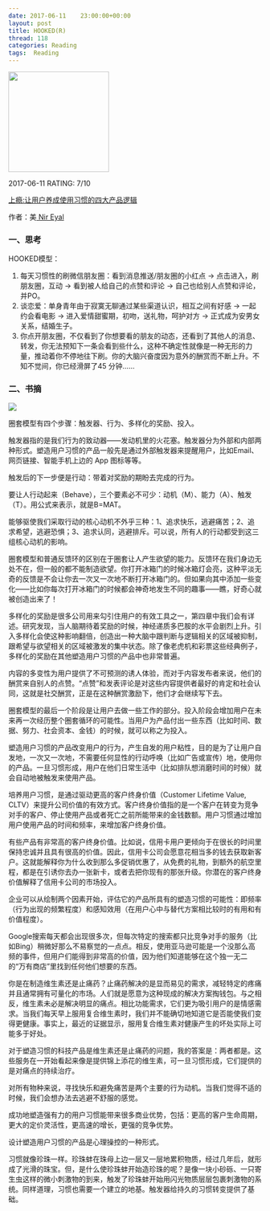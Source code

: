 ```yaml
---
date: 2017-06-11    23:00:00+00:00
layout: post
title: HOOKED(R)
thread: 118
categories: Reading
tags:  Reading
---
```


<img src="https://images-cn.ssl-images-amazon.com/images/I/61jkwlWMt8L.jpg" width="200" />

2017-06-11 RATING:  7/10

[上瘾:让用户养成使用习惯的四大产品逻辑][1]

作者：美[ Nir Eyal]()

### 一、思考

HOOKED模型：
1. 每天习惯性的刷微信朋友圈：看到消息推送/朋友圈的小红点 -\> 点击进入，刷朋友圈，互动  -\> 看到被人给自己的点赞和评论 -\> 自己也给别人点赞和评论，并PO。
2. 谈恋爱：单身青年由于寂寞无聊通过某些渠道认识，相互之间有好感 -\> 一起约会看电影 -\> 进入爱情甜蜜期，初吻，送礼物，呵护对方  -\> 正式成为安男女关系，结婚生子。
3. 你点开朋友圈，不仅看到了你想要看的朋友的动态，还看到了其他人的消息、转发，你无法预知下一条会看到些什么，这种不确定性就像是一种无形的力量，推动着你不停地往下刷。你的大脑兴奋度因为意外的酬赏而不断上升。不知不觉间，你已经滑屏了45 分钟……

### 二、书摘

![][image-1]

圈套模型有四个步骤：触发器、行为、多样化的奖励、投入。

触发器指的是我们行为的致动器——发动机里的火花塞。触发器分为外部和内部两种形式。塑造用户习惯的产品一般先是通过外部触发器来提醒用户，比如Email、网页链接、智能手机上边的 App 图标等等。

触发后的下一步便是行动：带着对奖励的期盼去完成的行为。

要让人行动起来（Behave），三个要素必不可少：动机（M）、能力（A）、触发（T）。用公式来表示，就是B=MAT。

能够驱使我们采取行动的核心动机不外乎三种：1、追求快乐，逃避痛苦；2、追求希望，逃避恐惧；3、追求认同，逃避排斥。可以说，所有人的行动都受到这三组核心动机的影响。

圈套模型和普通反馈环的区别在于圈套让人产生欲望的能力。反馈环在我们身边无处不在，但一般的都不能制造欲望。你打开冰箱门的时候冰箱灯会亮，这种平淡无奇的反馈是不会让你去一次又一次地不断打开冰箱门的。但如果向其中添加一些变化——比如你每次打开冰箱门的时候都会神奇地发生不同的趣事——瞧，好奇心就被创造出来了！

多样化的奖励是很多公司用来勾引住用户的有效工具之一，第四章中我们会有详述。研究发现，当人脑期待着奖励的时候，神经递质多巴胺的水平会剧烈上升。引入多样化会使这种影响翻倍，创造出一种大脑中跟判断与逻辑相关的区域被抑制，跟希望与欲望相关的区域被激发的集中状态。除了像老虎机和彩票这些经典例子，多样化的奖励在其他塑造用户习惯的产品中也非常普遍。

内容的多变性为用户提供了不可预测的诱人体验，而对于内容发布者来说，他们的酬赏来自别人的点赞。“点赞”和发表评论是对这些内容提供者最好的肯定和社会认同，这就是社交酬赏，正是在这种酬赏激励下，他们才会继续写下去。

圈套模型的最后一个阶段是让用户去做一些工作的部分。投入阶段会增加用户在未来再一次经历整个圈套循环的可能性。当用户为产品付出一些东西（比如时间、数据、努力、社会资本、金钱）的时候，就可以称之为投入。

塑造用户习惯的产品改变用户的行为，产生自发的用户粘性，目的是为了让用户自发地，一次又一次地，不需要任何显性的行动呼唤（比如广告或宣传）地，使用你的产品。一旦习惯形成，用户在他们日常生活中（比如排队想消磨时间的时候）就会自动地被触发来使用产品。

培养用户习惯，是通过驱动更高的客户终身价值（Customer Lifetime Value, CLTV）来提升公司价值的有效方式。客户终身价值指的是一个客户在转变为竞争对手的客户、停止使用产品或者死亡之前所能带来的金钱数额。用户习惯通过增加用户使用产品的时间和频率，来增加客户终身价值。

有些产品有非常高的客户终身价值。比如说，信用卡用户更倾向于在很长的时间里保持忠诚并且具有很高的价值。因此，信用卡公司会愿意花相当多的钱去获取新客户。这就能解释你为什么收到那么多促销优惠了，从免费的礼物，到额外的航空里程，都是在引诱你去办一张新卡，或者去把你现有的那张升级。你潜在的客户终身价值解释了信用卡公司的市场投入。

企业可以从绘制两个因素开始，评估它的产品所具有的塑造习惯的可能性：即频率（行为出现的频繁程度）和感知效用（在用户心中与替代方案相比较时的有用和有价值程度）。

Google搜索每天都会出现很多次，但每次特定的搜索都只比竞争对手的服务（比如Bing）稍微好那么不易察觉的一点点。相反，使用亚马逊可能是一个没那么高频的事件，但用户们能得到非常高的价值，因为他们知道能够在这个独一无二的“万有商店”里找到任何他们想要的东西。

你是在制造维生素还是止痛药？止痛药解决的是显而易见的需求，减轻特定的疼痛并且通常拥有可量化的市场。人们就是愿意为这种现成的解决方案掏钱包。与之相反，维生素未必是解决明显的痛点。相比功能需求，它们更为吸引用户的是情感需求。当我们每天早上服用复合维生素时，我们并不能确切地知道它是否能使我们变得更健康。事实上，最近的证据显示，服用复合维生素对健康产生的坏处实际上可能多于好处。

对于塑造习惯的科技产品是维生素还是止痛药的问题，我的答案是：两者都是。这些服务在一开始看起来像是提供锦上添花的维生素，可一旦习惯形成，它们提供的是对痛点的持续治疗。

对所有物种来说，寻找快乐和避免痛苦是两个主要的行为动机。当我们觉得不适的时候，我们会想办法去逃避不舒服的感觉。

成功地塑造强有力的用户习惯能带来很多商业优势，包括：更高的客户生命周期，更大的定价灵活性，更高速的增长，更强的竞争优势。

设计塑造用户习惯的产品是心理操控的一种形式。

习惯就像珍珠一样。珍珠蚌在珠母上边一层又一层地累积物质，经过几年后，就形成了光滑的珠宝。但，是什么使珍珠蚌开始造珍珠的呢？是像一块小砂砾、一只寄生虫这样的微小刺激物的到来，触发了珍珠蚌开始用闪光物质层层包裹刺激物的系统。同样道理，习惯也需要一个建立的地基。触发器给持久的习惯转变提供了基础。








[1]:	https://www.amazon.cn/%E4%B8%8A%E7%98%BE-%E8%AE%A9%E7%94%A8%E6%88%B7%E5%85%BB%E6%88%90%E4%BD%BF%E7%94%A8%E4%B9%A0%E6%83%AF%E7%9A%84%E5%9B%9B%E5%A4%A7%E4%BA%A7%E5%93%81%E9%80%BB%E8%BE%91-%E5%B0%BC%E5%B0%94-%E5%9F%83%E4%BA%9A%E5%B0%94/dp/B071RK4TPT


[image-1]:	/images/HOOKED%E6%A8%A1%E5%9E%8B.png